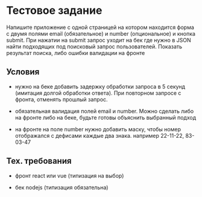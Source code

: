 # Тестовое задание

Напишите приложение с одной страницей на котором находится форма с двумя полями email (обязательное) и number (опциональное) и кнопка submit. При нажатии на submit запрос уходит на бек где нужно в JSON найти подходящих под поисковый запрос пользователей. Показать результат поиска, либо ошибки валидации на фронте

## Условия

- нужно на беке добавить задержку обработки запроса в 5 секунд (имитация долгой обработки ответа). При повторном запросе с фронта, отменять прошлый запрос.

- обязательная валидация полей email и number. Можно сделать либо на фронте либо на беке, будьте готовы объяснить выбранный подход

- на фронте на поле number нужно добавить маску, чтобы номер отображался с дефисами каждые два знака. например 22-11-22, 83-03-47

## Тех. требования

- фронт react или vue (типизация на выбор)

- бек nodejs (типизация обязательна)
